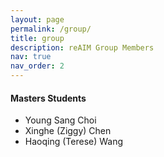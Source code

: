 ```yaml
---
layout: page
permalink: /group/
title: group
description: reAIM Group Members
nav: true
nav_order: 2
---
```


#### Masters Students
<ul>
    <li>Young Sang Choi</li>
    <li>Xinghe (Ziggy) Chen</li>
    <li>Haoqing (Terese) Wang</li>
</ul>